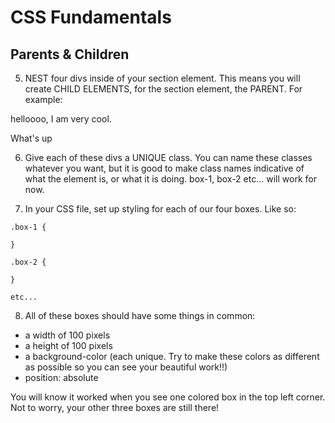 # CSS Fundamentals

## Parents & Children

5. NEST four divs inside of your section element. This means you will create CHILD ELEMENTS, for the section element, the PARENT. For example: 
<!------------ PARENTS & CHILDREN -------------->


<!-- Parent -->
<div>

<!-- These p tags are both `children` of the above div-->
  <p>

  <!-- This span tag is a child of the p tag, and a grandchild of the div -->
  helloooo, I am very <span>cool</span>.

  </p>
  <!-- Side note: the two <p> tags are siblings, as they share the same parent (<div>) -->
  <p>What's up</p>

</div>

<!------------ PARENTS & CHILDREN -------------->

6. Give each of these divs a UNIQUE class. You can name these classes whatever you want, but it is good to make class names indicative of what the element is, or what it is doing. box-1, box-2 etc... will work for now. 

7. In your CSS file, set up styling for each of our four boxes. Like so:
<!-- Notice how we put a dot before "box-1". Remember, dots are used to represent classes, whereas # are used to represent ids -->

```
.box-1 {

}

.box-2 {

}

etc...
```
8. All of these boxes should have some things in common: 
  - a width of 100 pixels
  - a height of 100 pixels
  - a background-color (each unique. Try to make these colors as different as possible so you can see your beautiful work!!)
  - position: absolute

You will know it worked when you see one colored box in the top left corner. Not to worry, your other three boxes are still there!